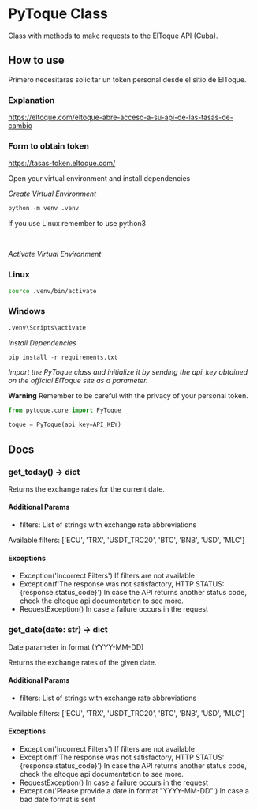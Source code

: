 # PyToque Class

Class with methods to make requests to the ElToque API (Cuba).

## How to use
Primero necesitaras solicitar un token personal desde el sitio de ElToque. 

### Explanation
https://eltoque.com/eltoque-abre-acceso-a-su-api-de-las-tasas-de-cambio

### Form to obtain token
https://tasas-token.eltoque.com/

Open your virtual environment and install dependencies

_Create Virtual Environment_
```python
python -m venv .venv   
```
If you use Linux remember to use python3

<br/>

_Activate Virtual Environment_
### Linux
```bash
source .venv/bin/activate
```

### Windows
```bash
.venv\Scripts\activate
```

_Install Dependencies_
```python
pip install -r requirements.txt
```

_Import the PyToque class and initialize it by sending the api_key obtained on the official ElToque site as a parameter._

**Warning** Remember to be careful with the privacy of your personal token.

```python
from pytoque.core import PyToque

toque = PyToque(api_key=API_KEY)
```

## Docs

### get_today() -> dict
Returns the exchange rates for the current date.

#### Additional Params

- filters: List of strings with exchange rate abbreviations

Available filters: ['ECU', 'TRX', 'USDT_TRC20', 'BTC', 'BNB', 'USD', 'MLC']

#### Exceptions
- Exception('Incorrect Filters') If filters are not available
- Exception(f'The response was not satisfactory, HTTP STATUS: {response.status_code}') In case the API returns another
status code, check the eltoque api documentation to see more.
- RequestException() In case a failure occurs in the request


### get_date(date: str) -> dict
Date parameter in format (YYYY-MM-DD)

Returns the exchange rates of the given date.

#### Additional Params

- filters: List of strings with exchange rate abbreviations

Available filters: ['ECU', 'TRX', 'USDT_TRC20', 'BTC', 'BNB', 'USD', 'MLC']

#### Exceptions
- Exception('Incorrect Filters') If filters are not available
- Exception(f'The response was not satisfactory, HTTP STATUS: {response.status_code}') In case the API returns another
status code, check the eltoque api documentation to see more.
- RequestException() In case a failure occurs in the request
- Exception('Please provide a date in format "YYYY-MM-DD"') In case a bad date format is sent


